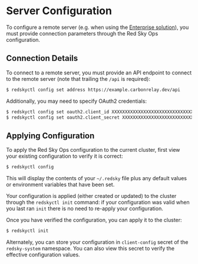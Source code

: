 # Server Configuration

To configure a remote server (e.g. when using the [Enterprise solution](https://www.carbonrelay.com/red-sky-ops/)), you must provide connection parameters through the Red Sky Ops configuration.

## Connection Details

To connect to a remote server, you must provide an API endpoint to connect to the remote server (note that trailing the `/api` is required):

```sh
$ redskyctl config set address https://example.carbonrelay.dev/api
```

Additionally, you may need to specify OAuth2 credentials:

```sh
$ redskyctl config set oauth2.client_id XXXXXXXXXXXXXXXXXXXXXXXXXXXXXXXX
$ redskyctl config set oauth2.client_secret XXXXXXXXXXXXXXXXXXXXXXXXXXXXXXXXXXXXXXXXXXXXXXXXXXXXXXXXXXXXXXXX
```

## Applying Configuration

To apply the Red Sky Ops configuration to the current cluster, first view your existing configuration to verify it is correct:

```sh
$ redskyctl config
```

This will display the contents of your `~/.redsky` file plus any default values or environment variables that have been set.

Your configuration is applied (either created or updated) to the cluster through the `redskyctl init` command: if your configuration was valid when you last ran `init` there is no need to re-apply your configuration.

Once you have verified the configuration, you can apply it to the cluster:

```sh
$ redskyctl init
```

Alternately, you can store your configuration in `client-config` secret of the `redsky-system` namespace. You can also view this secret to verify the effective configuration values.
